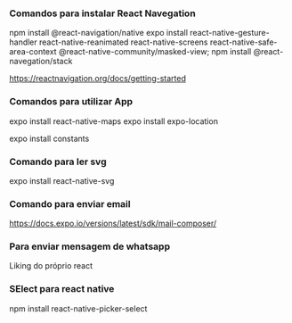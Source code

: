 ### Comandos para instalar React Navegation
npm install @react-navigation/native
expo install react-native-gesture-handler react-native-reanimated react-native-screens react-native-safe-area-context @react-native-community/masked-view;
npm install @react-navegation/stack

https://reactnavigation.org/docs/getting-started

### Comandos para utilizar App
expo install react-native-maps
expo install expo-location

expo install constants

### Comando para ler svg
expo install react-native-svg

### Comando para enviar email
https://docs.expo.io/versions/latest/sdk/mail-composer/

### Para enviar mensagem de whatsapp
Liking do próprio react

### SElect para react native
npm install react-native-picker-select

